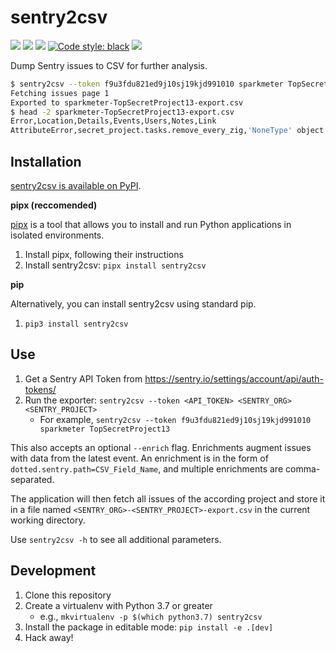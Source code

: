 # sentry2csv

![](https://github.com/sparkmeter/sentry2csv/workflows/lint/badge.svg)
[![](https://img.shields.io/pypi/v/sentry2csv)](https://pypi.org/project/sentry2csv/)
![](https://img.shields.io/pypi/pyversions/sentry2csv)
[![Code style: black](https://img.shields.io/badge/code%20style-black-000000.svg)](https://github.com/psf/black)
[![](https://img.shields.io/pypi/l/sentry2csv)](https://github.com/sparkmeter/sentry2csv/blob/master/LICENSE)

Dump Sentry issues to CSV for further analysis.

```bash
$ sentry2csv --token f9u3fdu821ed9j10sj19kjd991010 sparkmeter TopSecretProject13
Fetching issues page 1
Exported to sparkmeter-TopSecretProject13-export.csv
$ head -2 sparkmeter-TopSecretProject13-export.csv
Error,Location,Details,Events,Users,Notes,Link
AttributeError,secret_project.tasks.remove_every_zig,'NoneType' object has no attribute 'zig_count',12,1,,https://sentry.io/organizations/sparkmeter/issues/129481/
```

## Installation

[sentry2csv is available on PyPI](https://pypi.org/project/sentry2csv/).

**pipx (reccomended)**

[pipx](https://pypi.org/project/pipx/) is a tool that allows you to install and run Python applications in isolated environments.

1. Install pipx, following their instructions
2. Install sentry2csv: `pipx install sentry2csv`

**pip**

Alternatively, you can install sentry2csv using standard pip.

1. `pip3 install sentry2csv`


## Use

1. Get a Sentry API Token from https://sentry.io/settings/account/api/auth-tokens/
2. Run the exporter: `sentry2csv --token <API_TOKEN> <SENTRY_ORG> <SENTRY_PROJECT>`
    * For example, `sentry2csv --token f9u3fdu821ed9j10sj19kjd991010 sparkmeter TopSecretProject13`

This also accepts an optional `--enrich` flag. Enrichments augment issues with data from the latest event.
An enrichment is in the form of `dotted.sentry.path=CSV_Field_Name`, and multiple enrichments are comma-separated.

The application will then fetch all issues of the according project and store 
it in a file named `<SENTRY_ORG>-<SENTRY_PROJECT>-export.csv` in the current working
directory.

Use `sentry2csv -h` to see all additional parameters.

## Development
1. Clone this repository
2. Create a virtualenv with Python 3.7 or greater
   * e.g., `mkvirtualenv -p $(which python3.7) sentry2csv`
3. Install the package in editable mode: `pip install -e .[dev]`
4. Hack away!
